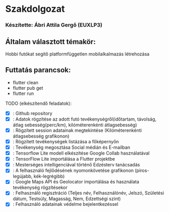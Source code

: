 # Szakdolgozat
### Készítette: Ábri Attila Gergő (EUXLP3)

## Általam választott témakör:
Hobbi futókat segítő platformfüggetlen mobilalkalmazás létrehozása

## Futtatás parancsok:
- flutter clean
- flutter pub get
- flutter run

TODO (elkészítendő feladatok):
- [X] : Github repository
- [X] : Adatok rögzítése az adott futó tevékenységről(időtartam, távolság, átlag sebesség(perc/km), kilóméterenkénti átlagsebesség)
- [X] : Rögzített session adatainak megtekintése (Kilóméterenkénti átlagsebesség grafikonon)
- [X] : Rögzített tevékenységek listázása a főképernyőn 
- [X] : Tevékenység megosztása Social médián és E-mailban
- [X] : Tensorflow Lite modell elkészítése Google Collab használatával
- [X] : TensorFlow Lite importálása a Flutter projektbe
- [X] : Mesterséges intelligenciával történő Edzésterv tanácsadás
- [X] : A felhasználó fejlődésének nyomonkövetése grafikonon (piros-legújabb, kék-legrégibb)
- [X] : Google Maps API és Geolocator importálása és használata tevékenység rögzítésekor
- [X] : Felhasználó regisztráció (Teljes név, Felhasználónév, Jelszó, Születési dátum, Testsúly, Magasság, Nem, Edzettségi szint)
- [X] : Felhasználó adatainak védelme bejelentkezéssel
